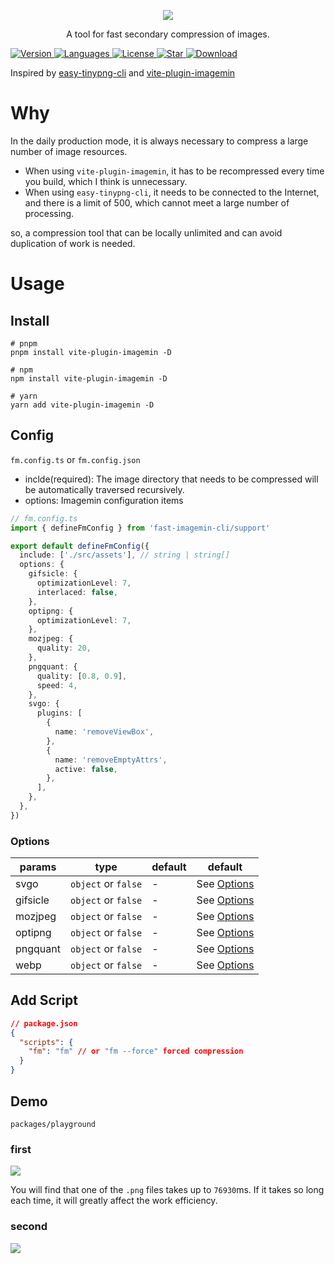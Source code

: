 <p align='center'>
<img src="https://cdn.staticaly.com/gh/chenxch/pic-image@master/20221001/Group-1.4tovhdat6w40.webp" />
</p>

<p align='center'>
A tool for fast secondary compression of images.
</p>

  <a href="https://www.npmjs.com/package/fast-imagemin-cli">
    <img src="https://img.shields.io/npm/v/fast-imagemin-cli" alt="Version" />
  </a>
  <a href="https://www.npmjs.com/package/fast-imagemin-cli">
    <img src="https://img.shields.io/github/languages/top/chenxch/fast-imagemin-cli" alt="Languages" />
  </a>
  <a href="https://www.npmjs.com/package/fast-imagemin-cli">
    <img src="https://img.shields.io/npm/l/fast-imagemin-cli" alt="License" />
  </a>
  <a href="https://github.com/AttoJS/fast-imagemin-cli/stargazers">
    <img src="https://img.shields.io/github/stars/chenxch/fast-imagemin-cli" alt="Star" />
  </a>
  <a href="https://www.npmjs.com/package/fast-imagemin-cli">
    <img src="https://img.shields.io/npm/dm/fast-imagemin-cli" alt="Download" />
  </a>


Inspired by [easy-tinypng-cli](https://github.com/sudongyuer/easy-tinypng-cli) and [vite-plugin-imagemin](https://github.com/vbenjs/vite-plugin-imagemin)

# Why
In the daily production mode, it is always necessary to compress a large number of image resources.

- When using `vite-plugin-imagemin`, it has to be recompressed every time you build, which I think is unnecessary.
- When using `easy-tinypng-cli`, it needs to be connected to the Internet, and there is a limit of 500, which cannot meet a large number of processing.

so, a compression tool that can be locally unlimited and can avoid duplication of work is needed.

# Usage
## Install
```shell
# pnpm
pnpm install vite-plugin-imagemin -D

# npm
npm install vite-plugin-imagemin -D

# yarn
yarn add vite-plugin-imagemin -D
```

## Config
`fm.config.ts` or `fm.config.json`
- inclde(required): The image directory that needs to be compressed will be automatically traversed recursively.
- options: Imagemin configuration items

```ts
// fm.config.ts
import { defineFmConfig } from 'fast-imagemin-cli/support'

export default defineFmConfig({
  include: ['./src/assets'], // string | string[]
  options: {
    gifsicle: {
      optimizationLevel: 7,
      interlaced: false,
    },
    optipng: {
      optimizationLevel: 7,
    },
    mozjpeg: {
      quality: 20,
    },
    pngquant: {
      quality: [0.8, 0.9],
      speed: 4,
    },
    svgo: {
      plugins: [
        {
          name: 'removeViewBox',
        },
        {
          name: 'removeEmptyAttrs',
          active: false,
        },
      ],
    },
  },
})

```

### Options

| params   | type                                  | default | default                                                      |
| -------- | ------------------------------------- | ------- | ------------------------------------------------------------ |
| svgo     | `object` or `false`                   | -       | See [Options](https://github.com/svg/svgo/#what-it-can-do)   |
| gifsicle | `object` or `false`                   | -       | See [Options](https://github.com/imagemin/imagemin-gifsicle) |
| mozjpeg  | `object` or `false`                   | -       | See [Options](https://github.com/imagemin/imagemin-mozjpeg)  |
| optipng  | `object` or `false`                   | -       | See [Options](https://github.com/imagemin/imagemin-optipng)  |
| pngquant | `object` or `false`                   | -       | See [Options](https://github.com/imagemin/imagemin-pngquant) |
| webp     | `object` or `false`                   | -       | See [Options](https://github.com/imagemin/imagemin-webp)     |

## Add Script
```json
// package.json
{
  "scripts": {
    "fm": "fm" // or "fm --force" forced compression
  }
}
```

## Demo
`packages/playground`
### first
<img src="https://cdn.staticaly.com/gh/chenxch/pic-image@master/20221001/image.5e3wp5v8xdg0.webp" />

You will find that one of the `.png` files takes up to `76930`ms. If it takes so long each time, it will greatly affect the work efficiency.
### second
<img src="https://cdn.staticaly.com/gh/chenxch/pic-image@master/20221001/image.15yct1xao9z4.webp"/>